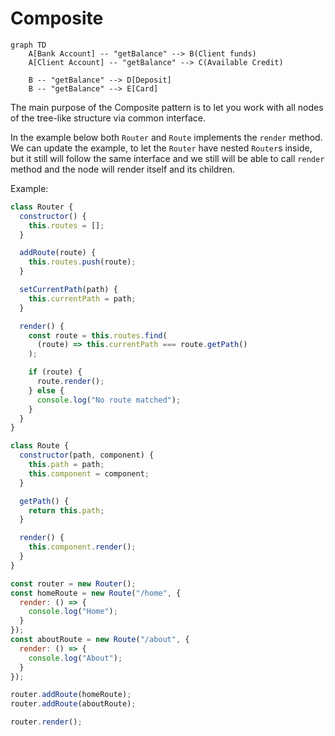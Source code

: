 
# Composite

```mermaid
graph TD
    A[Bank Account] -- "getBalance" --> B(Client funds)
    A[Client Account] -- "getBalance" --> C(Available Credit)

    B -- "getBalance" --> D[Deposit]
    B -- "getBalance" --> E[Card]
```

The main purpose of the Composite pattern is to let you work with all nodes of the tree-like structure via common interface.

In the example below both `Router` and `Route` implements the `render` method. We can update the example, to let the `Router` have nested `Router`s inside, but it still will follow the same interface and we still will be able to call `render` method and the node will render itself and its children.

Example:

```js
class Router {
  constructor() {
    this.routes = [];
  }

  addRoute(route) {
    this.routes.push(route);
  }

  setCurrentPath(path) {
    this.currentPath = path;
  }

  render() {
    const route = this.routes.find(
      (route) => this.currentPath === route.getPath()
    );

    if (route) {
      route.render();
    } else {
      console.log("No route matched");
    }
  }
}

class Route {
  constructor(path, component) {
    this.path = path;
    this.component = component;
  }

  getPath() {
    return this.path;
  }

  render() {
    this.component.render();
  }
}

const router = new Router();
const homeRoute = new Route("/home", {
  render: () => {
    console.log("Home");
  }
});
const aboutRoute = new Route("/about", {
  render: () => {
    console.log("About");
  }
});

router.addRoute(homeRoute);
router.addRoute(aboutRoute);

router.render();
```
